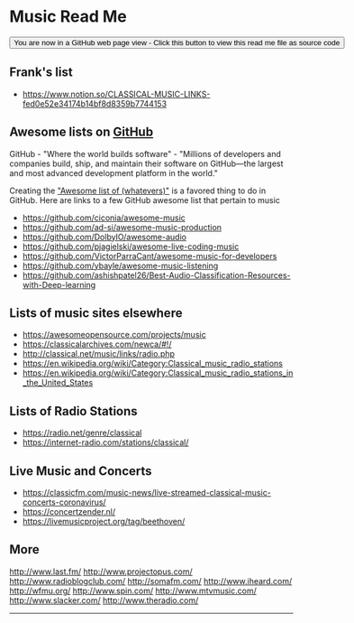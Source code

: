 # Music Read Me

<span style=display:none; >[You are now in a GitHub source code view - click this link to view Read Me file as a web page]( https://theo-armour.github.io/2021/bookmarks/readme.html#music.md  "View file as a web page." ) </span>

<div><input type=button onclick=window.top.location.href="https://github.com/theo-armour/2021/tree/master/bookmarks/music.md";
value='You are now in a GitHub web page view - Click this button to view this read me file as source code' ></div>

## Frank's list

* https://www.notion.so/CLASSICAL-MUSIC-LINKS-fed0e52e34174b14bf8d8359b7744153

## Awesome lists on [GitHub]( https://github.com)

GitHub - "Where the world builds software" - "Millions of developers and companies build, ship, and maintain their software on GitHub—the largest and most advanced development platform in the world."

Creating the ["Awesome list of (whatevers)"]( https://github.com/topics/awesome-list ) is a favored thing to do in GitHub. Here are links to a few GitHub awesome list that pertain to music

* https://github.com/ciconia/awesome-music
* https://github.com/ad-si/awesome-music-production
* https://github.com/DolbyIO/awesome-audio
* https://github.com/pjagielski/awesome-live-coding-music
* https://github.com/VictorParraCant/awesome-music-for-developers
* https://github.com/ybayle/awesome-music-listening
* https://github.com/ashishpatel26/Best-Audio-Classification-Resources-with-Deep-learning


## Lists of music sites elsewhere

* https://awesomeopensource.com/projects/music
* https://classicalarchives.com/newca/#!/
* http://classical.net/music/links/radio.php
* https://en.wikipedia.org/wiki/Category:Classical_music_radio_stations
* https://en.wikipedia.org/wiki/Category:Classical_music_radio_stations_in_the_United_States


## Lists of Radio Stations

* https://radio.net/genre/classical
* https://internet-radio.com/stations/classical/


## Live Music and Concerts

* https://classicfm.com/music-news/live-streamed-classical-music-concerts-coronavirus/
* https://concertzender.nl/
* https://livemusicproject.org/tag/beethoven/


## More

http://www.last.fm/
http://www.projectopus.com/
http://www.radioblogclub.com/
http://somafm.com/
http://www.iheard.com/
http://wfmu.org/
http://www.spin.com/
http://www.mtvmusic.com/
http://www.slacker.com/
http://www.theradio.com/

***

